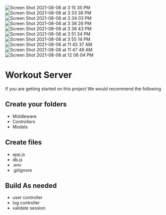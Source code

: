 ![Screen Shot 2021-08-06 at 3 15 35 PM](https://user-images.githubusercontent.com/84157315/128764327-a00a1f72-c0dc-47ee-8182-f38d9077ba8d.png)
![Screen Shot 2021-08-06 at 3 33 36 PM](https://user-images.githubusercontent.com/84157315/128764329-c9815355-f512-434f-9100-641ed8b13631.png)
![Screen Shot 2021-08-06 at 3 34 03 PM](https://user-images.githubusercontent.com/84157315/128764331-7b616269-8751-479c-8bea-1b80309ae8c5.png)
![Screen Shot 2021-08-06 at 3 38 26 PM](https://user-images.githubusercontent.com/84157315/128764333-e84b2b6d-687d-4b37-b302-dd51a4507342.png)
![Screen Shot 2021-08-06 at 3 38 43 PM](https://user-images.githubusercontent.com/84157315/128764334-9ee2d6f0-eef5-4feb-8342-c9c5e7bd6b51.png)
![Screen Shot 2021-08-06 at 3 51 34 PM](https://user-images.githubusercontent.com/84157315/128764335-01909b99-eb07-461e-a109-56342fd07d95.png)
![Screen Shot 2021-08-06 at 3 55 14 PM](https://user-images.githubusercontent.com/84157315/128764337-9c9aa048-138b-44e2-8aa9-97db5964679d.png)
![Screen Shot 2021-08-06 at 11 45 37 AM](https://user-images.githubusercontent.com/84157315/128764338-0f09ecec-4581-488b-8c85-6b535f27eb54.png)
![Screen Shot 2021-08-06 at 11 47 48 AM](https://user-images.githubusercontent.com/84157315/128764340-ea88d498-ccc5-4c0a-8886-80c93c7870a4.png)
![Screen Shot 2021-08-06 at 12 06 04 PM](https://user-images.githubusercontent.com/84157315/128764343-bdc98c56-29fb-40bd-a22e-36efab98ff85.png)
# Workout Server

If you are getting started on this project We would recommend the following

## Create your folders

- Middleware
- Controllers
- Models

## Create files

- app.js
- db.js
- .env
- .gitignore

## Build As needed

- user controller
- log controller
- validate session
